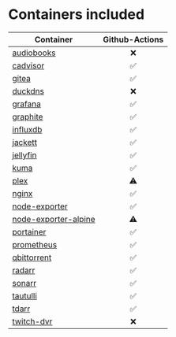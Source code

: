 # Containers included
| Container | Github-Actions |
| --------- | :------------: |
| [audiobooks](https://github.com/jeo1/docker-templates/tree/audiobooks) | ❌ |
| [cadvisor](https://github.com/jeo1/docker-templates/tree/cadvisor) | ✅ |
| [gitea](https://github.com/jeo1/docker-templates/tree/gitea) | ✅ |
| [duckdns](https://github.com/jeo1/docker-templates/tree/duckdns) | ❌ |
| [grafana](https://github.com/jeo1/docker-templates/tree/grafana) | ✅ |
| [graphite](https://github.com/jeo1/docker-templates/tree/graphite) | ✅ |
| [influxdb](https://github.com/jeo1/docker-templates/tree/influxdb) | ✅ |
| [jackett](https://github.com/jeo1/docker-templates/tree/jackett) | ✅ |
| [jellyfin](https://github.com/jeo1/docker-templates/tree/jellyfin) | ✅ |
| [kuma](https://github.com/jeo1/docker-templates/tree/kuma) | ✅ |
| [plex](https://github.com/jeo1/docker-templates/tree/plex) | ⚠️ |
| [nginx](https://github.com/jeo1/docker-templates/tree/nginx) | ✅ |
| [node-exporter](https://github.com/jeo1/docker-templates/tree/node-exporter) | ✅ |
| [node-exporter-alpine](https://github.com/jeo1/docker-templates/tree/node-exporter-alpine) | ⚠️ |
| [portainer](https://github.com/jeo1/docker-templates/tree/portainer) | ✅ |
| [prometheus](https://github.com/jeo1/docker-templates/tree/prometheus) | ✅ |
| [qbittorrent](https://github.com/jeo1/docker-templates/tree/qbittorrent) | ✅ |
| [radarr](https://github.com/jeo1/docker-templates/tree/radarr) | ✅ |
| [sonarr](https://github.com/jeo1/docker-templates/tree/sonarr) | ✅ |
| [tautulli](https://github.com/jeo1/docker-templates/tree/tautulli) | ✅ |
| [tdarr](https://github.com/jeo1/docker-templates/tree/tdarr) | ✅ |
| [twitch-dvr](https://github.com/jeo1/docker-templates/tree/twitch-dvr) | ❌ |
